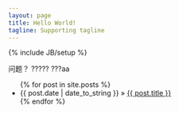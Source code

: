 ```yaml
---
layout: page
title: Hello World!
tagline: Supporting tagline
---
```

{% include JB/setup %}

问题？ 
?????
???aa


<ul class="posts">
  {% for post in site.posts %}
    <li><span>{{ post.date | date_to_string }}</span> &raquo; <a href="{{ BASE_PATH }}{{ post.url }}">{{ post.title }}</a></li>
  {% endfor %}
</ul>

